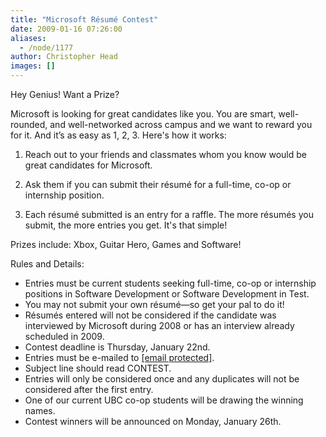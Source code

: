```yaml
---
title: "Microsoft Résumé Contest"
date: 2009-01-16 07:26:00
aliases:
  - /node/1177
author: Christopher Head
images: []
---
```


Hey Genius! Want a Prize?

Microsoft is looking for great candidates like you. You are smart, well-rounded, and well-networked across campus and we want to reward you for it. And it’s as easy as 1, 2, 3. Here's how it works:

1.  Reach out to your friends and classmates whom you know would be great candidates for Microsoft.

2.  Ask them if you can submit their résumé for a full-time, co-op or internship position.
3.  Each résumé submitted is an entry for a raffle. The more résumés you submit, the more entries you get. It's that simple!

Prizes include: Xbox, Guitar Hero, Games and Software!

Rules and Details:

- Entries must be current students seeking full-time, co-op or internship positions in Software Development or Software Development in Test.
- You may not submit your own résumé—so get your pal to do it!
- Résumés entered will not be considered if the candidate was interviewed by Microsoft during 2008 or has an interview already scheduled in 2009.
- Contest deadline is Thursday, January 22nd.
- Entries must be e-mailed to [\[email protected\]](/cdn-cgi/l/email-protection#6501040b0c0009160c25080c06170a160a03114b060a08).
- Subject line should read CONTEST.
- Entries will only be considered once and any duplicates will not be considered after the first entry.
- One of our current UBC co-op students will be drawing the winning names.
- Contest winners will be announced on Monday, January 26th.
